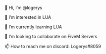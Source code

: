 👋 Hi, I’m @logerys

👀 I’m interested in LUA

🌱 I’m currently learning LUA

💞️ I’m looking to collaborate on FiveM Servers

📫 How to reach me on discord: Logerys#8059
